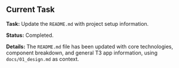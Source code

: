 ## Current Task

**Task:** Update the `README.md` with project setup information.

**Status:** Completed.

**Details:** The `README.md` file has been updated with core technologies, component breakdown, and general T3 app information, using `docs/01_design.md` as context.
